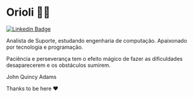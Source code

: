 # Orioli 👨‍💻

[![Linkedin Badge](https://img.shields.io/badge/-LinkedIn-blue?style=flat-square&logo=Linkedin&logoColor=white&link=https://www.linkedin.com/in/oriolli/)](https://www.linkedin.com/in/oriolli/)

Analista de Suporte, estudando engenharia de computação. Apaixonado por tecnologia e programação. 

Paciência e perseverança tem o efeito mágico de fazer as dificuldades desaparecerem e os obstáculos sumirem.

 John Quincy Adams

Thanks to be here ❤
